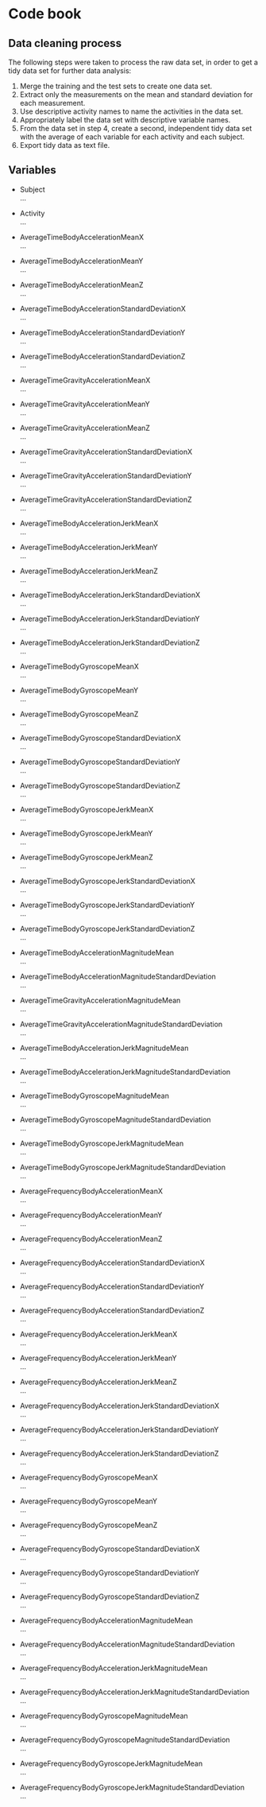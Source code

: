 # Code book

## Data cleaning process

The following steps were taken to process the raw data set, in order to get a tidy data set for further data analysis:

1. Merge the training and the test sets to create one data set.
2. Extract only the measurements on the mean and standard deviation for each measurement.
3. Use descriptive activity names to name the activities in the data set.
4. Appropriately label the data set with descriptive variable names.
5. From the data set in step 4, create a second, independent tidy data set with the average of each variable for each activity and each subject.
6. Export tidy data as text file.


## Variables

* Subject  
  ...  
  
* Activity  
  ...  
  
* AverageTimeBodyAccelerationMeanX  
  ...  
  
* AverageTimeBodyAccelerationMeanY  
  ...  
  
* AverageTimeBodyAccelerationMeanZ  
  ...  
  
* AverageTimeBodyAccelerationStandardDeviationX  
  ...  
  
* AverageTimeBodyAccelerationStandardDeviationY  
  ...  
  
* AverageTimeBodyAccelerationStandardDeviationZ  
  ...  
  
* AverageTimeGravityAccelerationMeanX  
  ...  
  
* AverageTimeGravityAccelerationMeanY  
  ...  
  
* AverageTimeGravityAccelerationMeanZ  
  ...  
  
* AverageTimeGravityAccelerationStandardDeviationX  
  ...  
  
* AverageTimeGravityAccelerationStandardDeviationY  
  ...  
  
* AverageTimeGravityAccelerationStandardDeviationZ  
  ...  
  
* AverageTimeBodyAccelerationJerkMeanX  
  ...  
  
* AverageTimeBodyAccelerationJerkMeanY  
  ...  
  
* AverageTimeBodyAccelerationJerkMeanZ  
  ...  
  
* AverageTimeBodyAccelerationJerkStandardDeviationX  
  ...  
  
* AverageTimeBodyAccelerationJerkStandardDeviationY  
  ...  
  
* AverageTimeBodyAccelerationJerkStandardDeviationZ  
  ...  
  
* AverageTimeBodyGyroscopeMeanX  
  ...  
  
* AverageTimeBodyGyroscopeMeanY  
  ...  
  
* AverageTimeBodyGyroscopeMeanZ  
  ...  
  
* AverageTimeBodyGyroscopeStandardDeviationX  
  ...  
  
* AverageTimeBodyGyroscopeStandardDeviationY  
  ...  
  
* AverageTimeBodyGyroscopeStandardDeviationZ  
  ...  
  
* AverageTimeBodyGyroscopeJerkMeanX  
  ...  
  
* AverageTimeBodyGyroscopeJerkMeanY  
  ...  
  
* AverageTimeBodyGyroscopeJerkMeanZ  
  ...  
  
* AverageTimeBodyGyroscopeJerkStandardDeviationX  
  ...  
  
* AverageTimeBodyGyroscopeJerkStandardDeviationY  
  ...  
  
* AverageTimeBodyGyroscopeJerkStandardDeviationZ  
  ...  
  
* AverageTimeBodyAccelerationMagnitudeMean  
  ...  
  
* AverageTimeBodyAccelerationMagnitudeStandardDeviation  
  ...  
  
* AverageTimeGravityAccelerationMagnitudeMean  
  ...  
  
* AverageTimeGravityAccelerationMagnitudeStandardDeviation  
  ...  
  
* AverageTimeBodyAccelerationJerkMagnitudeMean  
  ...  
  
* AverageTimeBodyAccelerationJerkMagnitudeStandardDeviation  
  ...  
  
* AverageTimeBodyGyroscopeMagnitudeMean  
  ...  
  
* AverageTimeBodyGyroscopeMagnitudeStandardDeviation  
  ...  
  
* AverageTimeBodyGyroscopeJerkMagnitudeMean  
  ...  
  
* AverageTimeBodyGyroscopeJerkMagnitudeStandardDeviation  
  ...  
  
* AverageFrequencyBodyAccelerationMeanX  
  ...  
  
* AverageFrequencyBodyAccelerationMeanY  
  ...  
  
* AverageFrequencyBodyAccelerationMeanZ  
  ...  
  
* AverageFrequencyBodyAccelerationStandardDeviationX  
  ...  
  
* AverageFrequencyBodyAccelerationStandardDeviationY  
  ...  
  
* AverageFrequencyBodyAccelerationStandardDeviationZ  
  ...  
  
* AverageFrequencyBodyAccelerationJerkMeanX  
  ...  
  
* AverageFrequencyBodyAccelerationJerkMeanY  
  ...  
  
* AverageFrequencyBodyAccelerationJerkMeanZ  
  ...  
  
* AverageFrequencyBodyAccelerationJerkStandardDeviationX  
  ...  
  
* AverageFrequencyBodyAccelerationJerkStandardDeviationY  
  ...  
  
* AverageFrequencyBodyAccelerationJerkStandardDeviationZ  
  ...  
  
* AverageFrequencyBodyGyroscopeMeanX  
  ...  
  
* AverageFrequencyBodyGyroscopeMeanY  
  ...  
  
* AverageFrequencyBodyGyroscopeMeanZ  
  ...  
  
* AverageFrequencyBodyGyroscopeStandardDeviationX  
  ...  
  
* AverageFrequencyBodyGyroscopeStandardDeviationY  
  ...  
  
* AverageFrequencyBodyGyroscopeStandardDeviationZ  
  ...  
  
* AverageFrequencyBodyAccelerationMagnitudeMean  
  ...  
  
* AverageFrequencyBodyAccelerationMagnitudeStandardDeviation  
  ...  
  
* AverageFrequencyBodyAccelerationJerkMagnitudeMean  
  ...  
  
* AverageFrequencyBodyAccelerationJerkMagnitudeStandardDeviation  
  ...  
  
* AverageFrequencyBodyGyroscopeMagnitudeMean  
  ...  
  
* AverageFrequencyBodyGyroscopeMagnitudeStandardDeviation  
  ...  
  
* AverageFrequencyBodyGyroscopeJerkMagnitudeMean  
  ...  
  
* AverageFrequencyBodyGyroscopeJerkMagnitudeStandardDeviation  
  ...  
